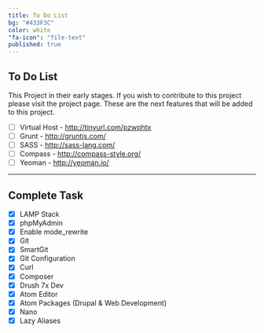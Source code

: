 ```yaml
---
title: To Do List
bg: "#433F3C"
color: white
"fa-icon": "file-text"
published: true
---
```


## To Do List

This Project in their early stages. If you wish to contribute to this project please visit the project page. These are the next features that will be added to this project.

- [ ] Virtual Host - http://tinyurl.com/pzwphtx
- [ ] Grunt - http://gruntjs.com/
- [ ] SASS - http://sass-lang.com/
- [ ] Compass - http://compass-style.org/
- [ ] Yeoman - http://yeoman.io/

-------------------------

## Complete Task

- [x] LAMP Stack
- [x] phpMyAdmin
- [x] Enable mode_rewrite
- [x] Git
- [x] SmartGit
- [x] Git Configuration
- [x] Curl
- [x] Composer
- [x] Drush 7x Dev
- [x] Atom Editor
- [x] Atom Packages (Drupal & Web Development)
- [x] Nano
- [x] Lazy Aliases